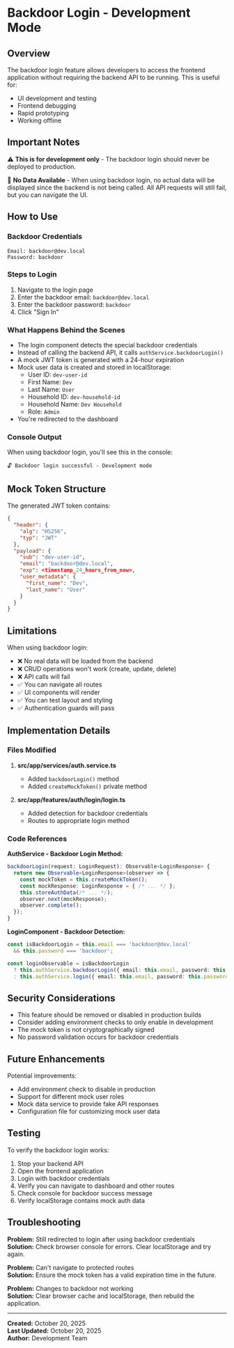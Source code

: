 # Backdoor Login - Development Mode

## Overview
The backdoor login feature allows developers to access the frontend application without requiring the backend API to be running. This is useful for:
- UI development and testing
- Frontend debugging
- Rapid prototyping
- Working offline

## Important Notes
⚠️ **This is for development only** - The backdoor login should never be deployed to production.

📝 **No Data Available** - When using backdoor login, no actual data will be displayed since the backend is not being called. All API requests will still fail, but you can navigate the UI.

## How to Use

### Backdoor Credentials
```
Email: backdoor@dev.local
Password: backdoor
```

### Steps to Login
1. Navigate to the login page
2. Enter the backdoor email: `backdoor@dev.local`
3. Enter the backdoor password: `backdoor`
4. Click "Sign In"

### What Happens Behind the Scenes
- The login component detects the special backdoor credentials
- Instead of calling the backend API, it calls `authService.backdoorLogin()`
- A mock JWT token is generated with a 24-hour expiration
- Mock user data is created and stored in localStorage:
  - User ID: `dev-user-id`
  - First Name: `Dev`
  - Last Name: `User`
  - Household ID: `dev-household-id`
  - Household Name: `Dev Household`
  - Role: `Admin`
- You're redirected to the dashboard

### Console Output
When using backdoor login, you'll see this in the console:
```
🔓 Backdoor login successful - Development mode
```

## Mock Token Structure
The generated JWT token contains:
```json
{
  "header": {
    "alg": "HS256",
    "typ": "JWT"
  },
  "payload": {
    "sub": "dev-user-id",
    "email": "backdoor@dev.local",
    "exp": <timestamp_24_hours_from_now>,
    "user_metadata": {
      "first_name": "Dev",
      "last_name": "User"
    }
  }
}
```

## Limitations
When using backdoor login:
- ❌ No real data will be loaded from the backend
- ❌ CRUD operations won't work (create, update, delete)
- ❌ API calls will fail
- ✅ You can navigate all routes
- ✅ UI components will render
- ✅ You can test layout and styling
- ✅ Authentication guards will pass

## Implementation Details

### Files Modified
1. **src/app/services/auth.service.ts**
   - Added `backdoorLogin()` method
   - Added `createMockToken()` private method

2. **src/app/features/auth/login/login.ts**
   - Added detection for backdoor credentials
   - Routes to appropriate login method

### Code References

**AuthService - Backdoor Login Method:**
```typescript
backdoorLogin(request: LoginRequest): Observable<LoginResponse> {
  return new Observable<LoginResponse>(observer => {
    const mockToken = this.createMockToken();
    const mockResponse: LoginResponse = { /* ... */ };
    this.storeAuthData(/* ... */);
    observer.next(mockResponse);
    observer.complete();
  });
}
```

**LoginComponent - Backdoor Detection:**
```typescript
const isBackdoorLogin = this.email === 'backdoor@dev.local' 
  && this.password === 'backdoor';

const loginObservable = isBackdoorLogin 
  ? this.authService.backdoorLogin({ email: this.email, password: this.password })
  : this.authService.login({ email: this.email, password: this.password });
```

## Security Considerations
- This feature should be removed or disabled in production builds
- Consider adding environment checks to only enable in development
- The mock token is not cryptographically signed
- No password validation occurs for backdoor credentials

## Future Enhancements
Potential improvements:
- Add environment check to disable in production
- Support for different mock user roles
- Mock data service to provide fake API responses
- Configuration file for customizing mock user data

## Testing
To verify the backdoor login works:
1. Stop your backend API
2. Open the frontend application
3. Login with backdoor credentials
4. Verify you can navigate to dashboard and other routes
5. Check console for backdoor success message
6. Verify localStorage contains mock auth data

## Troubleshooting

**Problem:** Still redirected to login after using backdoor credentials  
**Solution:** Check browser console for errors. Clear localStorage and try again.

**Problem:** Can't navigate to protected routes  
**Solution:** Ensure the mock token has a valid expiration time in the future.

**Problem:** Changes to backdoor not working  
**Solution:** Clear browser cache and localStorage, then rebuild the application.

---

**Created:** October 20, 2025  
**Last Updated:** October 20, 2025  
**Author:** Development Team

